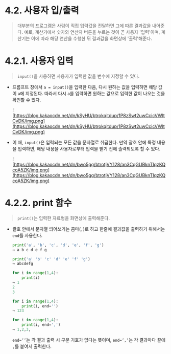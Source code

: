 # 4.2. 사용자 입/출력

> 대부분의 프로그램은 사람이 직접 입력값을 전달하면 그에 따른 결과값을 내어준다. 예로, 계산기에서 숫자와 연산자 버튼을 누르는 것이 곧 사용자 '입력'이며, 계산기는 이에 따라 해당 연산을 수행한 뒤 결과값을 화면상에 '출력'해준다.
> 

# **4.2.1. 사용자 입력**

> `input()`을 사용하면 사용자가 입력한 값을 변수에 지정할 수 있다.
> 

- 프롬프트 창에서 `a = input()`을 입력한 다음, 다시 원하는 값을 입력하면 해당 값이 `a`에 지정된다. 따라서 다시 `a`를 입력하면 원하는 값으로 입력한 값이 나오는 것을 확인할 수 있다.
    
    ![https://blog.kakaocdn.net/dn/kSyHU/btrokqitdup/1P8zSwt2uwCcicVWltCvDK/img.png](https://blog.kakaocdn.net/dn/kSyHU/btrokqitdup/1P8zSwt2uwCcicVWltCvDK/img.png)
    

- 이 때, `input()`은 입력되는 모든 값을 문자열로 취급한다. 만약 괄호 안에 특정 내용을 입력하면, 해당 내용을 사용자로부터 입력을 받기 전에 출력되도록 할 수 있다.
    
    ![https://blog.kakaocdn.net/dn/bwo5gg/btrotjVY128/an3CqGUBknTIqzKQcoA5ZK/img.png](https://blog.kakaocdn.net/dn/bwo5gg/btrotjVY128/an3CqGUBknTIqzKQcoA5ZK/img.png)
    

# **4.2.2. print 함수**

> `print()`는 입력한 자료형을 화면상에 출력해준다.
> 

- 괄호 안에서 문자열 띄어쓰기는 콤마(`,`)로 하고 한줄에 결과값을 출력하기 위해서는 `end`를 사용한다.
    
    ```python
    print('a', 'b', 'c', 'd', 'e', 'f', 'g')
    → a b c d e f g
    
    print('a' 'b' 'c' 'd' 'e' 'f' 'g')
    → abcdefg
    
    for i in range(1,4):
    	print(i)
    → 1
    2
    3
    
    for i in range(1,4):
    	print(i, end='')
    → 123
    
    for i in range(1,4):
    	print(i, end=',')
    → 1,2,3,
    ```
    
    `end=’’`는 각 결과 출력 시 구분 기호가 없다는 뜻이며, `end=’,’`는 각 결과마다 끝에 `,`를 붙여서 출력한다.